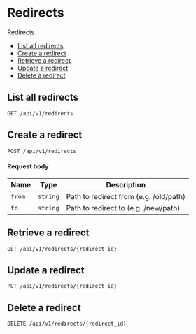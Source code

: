 # Redirects

Redirects

- [List all redirects](#list-all-redirects)
- [Create a redirect](#create-a-redirect)
- [Retrieve a redirect](#retrieve-a-redirect)
- [Update a redirect](#update-a-redirect)
- [Delete a redirect](#delete-a-redirect)

## List all redirects

```
GET /api/v1/redirects
```

## Create a redirect

```
POST /api/v1/redirects
```

#### Request body

| Name   | Type     | Description                            |
| ------ | -------- | -------------------------------------- |
| `from` | `string` | Path to redirect from (e.g. /old/path) |
| `to`   | `string` | Path to redirect to (e.g. /new/path)   |

## Retrieve a redirect

```
GET /api/v1/redirects/{redirect_id}
```

## Update a redirect

```
PUT /api/v1/redirects/{redirect_id}
```

## Delete a redirect

```
DELETE /api/v1/redirects/{redirect_id}
```
